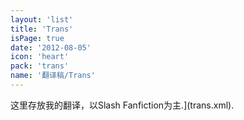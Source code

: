 ```yaml
---
layout: 'list'
title: 'Trans'
isPage: true
date: '2012-08-05'
icon: 'heart'
pack: 'trans'
name: '翻译稿/Trans'
---
```


这里存放我的翻译，以Slash Fanfiction为主.](trans.xml).